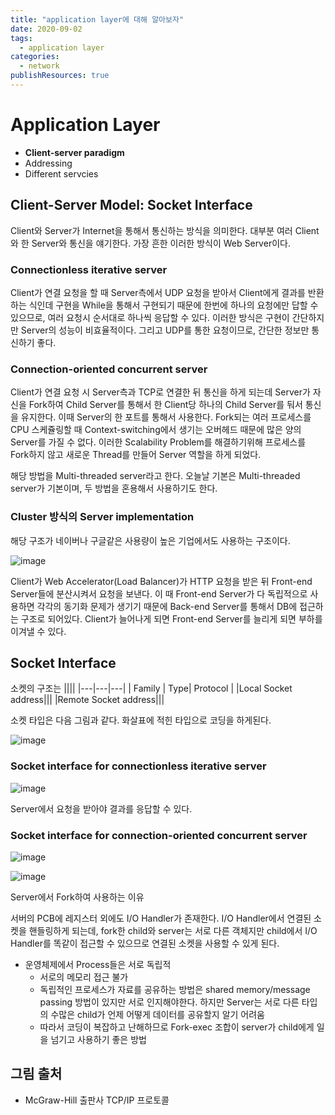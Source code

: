 ```yaml
---
title: "application layer에 대해 알아보자"
date: 2020-09-02
tags:
  - application layer
categories:
  - network
publishResources: true
---
```


# Application Layer

- **Client-server paradigm**
- Addressing
- Different servcies

## Client-Server Model: Socket Interface

Client와 Server가 Internet을 통해서 통신하는 방식을 의미한다. 대부분 여러 Client와 한 Server와 통신을 얘기한다. 가장 흔한 이러한 방식이 Web Server이다.

### Connectionless iterative server

Client가 연결 요청을 할 때 Server측에서 UDP 요청을 받아서 Client에게 결과를 반환하는 식인데 구현을 While을 통해서 구현되기 때문에 한번에 하나의 요청에만 답할 수 있으므로, 여러 요청시 순서대로 하나씩 응답할 수 있다. 이러한 방식은 구현이 간단하지만 Server의 성능이 비효율적이다. 그리고 UDP를 통한 요청이므로, 간단한 정보만 통신하기 좋다.

### Connection-oriented concurrent server

Client가 연결 요청 시 Server측과 TCP로 연결한 뒤 통신을 하게 되는데 Server가 자신을 Fork하여 Child Server를 통해서 한 Client당 하나의 Child Server를 둬서 통신을 유지한다. 이때 Server의 한 포트를 통해서 사용한다. Fork되는 여러 프로세스를 CPU 스케쥴링할 때 Context-switching에서 생기는 오버헤드 때문에 많은 양의 Server를 가질 수 없다. 이러한 Scalability Problem를 해결하기위해 프로세스를 Fork하지 않고 새로운 Thread를 만들어 Server 역할을 하게 되었다.

해당 방법을 Multi-threaded server라고 한다. 오늘날 기본은 Multi-threaded server가 기본이며, 두 방법을 혼용해서 사용하기도 한다.

### Cluster 방식의 Server implementation

해당 구조가 네이버나 구글같은 사용량이 높은 기업에서도 사용하는 구조이다.

![image](https://user-images.githubusercontent.com/59367782/97833305-6d978800-1d18-11eb-8beb-1fe948034829.png)

Client가 Web Accelerator(Load Balancer)가 HTTP 요청을 받은 뒤 Front-end Server들에 분산시켜서 요청을 보낸다. 이 때 Front-end Server가 다 독립적으로 사용하면 각각의 동기화 문제가 생기기 때문에 Back-end Server를 통해서 DB에 접근하는 구조로 되어있다. Client가 늘어나게 되면 Front-end Server를 늘리게 되면 부하를 이겨낼 수 있다.

## Socket Interface

소켓의 구조는 
||||
|---|---|---|
| Family | Type| Protocol |
|Local Socket address|||
|Remote Socket address|||

소켓 타입은 다음 그림과 같다. 화살표에 적힌 타입으로 코딩을 하게된다.

![image](https://user-images.githubusercontent.com/59367782/97835693-1ac0cf00-1d1e-11eb-9970-35c7bf8721a9.png)

### Socket interface for connectionless iterative server

![image](https://user-images.githubusercontent.com/59367782/97835823-5c517a00-1d1e-11eb-90d1-dff977602f34.png)

Server에서 요청을 받아야 결과를 응답할 수 있다.

### Socket interface for connection-oriented concurrent server

![image](https://user-images.githubusercontent.com/59367782/97835952-a3d80600-1d1e-11eb-8dd4-4d73d7d48fd7.png)

![image](https://user-images.githubusercontent.com/59367782/97835984-ae929b00-1d1e-11eb-815e-523d25a2d860.png)

Server에서 Fork하여 사용하는 이유

서버의 PCB에 레지스터 외에도 I/O Handler가 존재한다. I/O Handler에서 연결된 소켓을 핸들링하게 되는데, fork한 child와 server는 서로 다른 객체지만 child에서 I/O Handler를 똑같이 접근할 수 있으므로 연결된 소켓을 사용할 수 있게 된다.

- 운영체제에서 Process들은 서로 독립적
    - 서로의 메모리 접근 불가
    - 독립적인 프로세스가 자료를 공유하는 방법은 shared memory/message passing 방법이 있지만 서로 인지해야한다. 하지만 Server는 서로 다른 타입의 수많은 child가 언제 어떻게 데이터를 공유할지 알기 어려움
    - 따라서 코딩이 복잡하고 난해하므로 Fork-exec 조합이 server가 child에게 일을 넘기고 사용하기 좋은 방법

## 그림 출처

- McGraw-Hill 출판사 TCP/IP 프로토콜